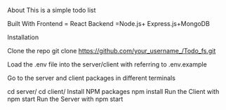 About 
This is a simple todo list

Built With
Frontend = React 
Backend =Node.js+ Express.js+MongoDB

Installation

Clone the repo
git clone https://github.com/your_username_/Todo_fs.git

Load the .env file into the server/client with referring to .env.example

Go to the server and client packages in different terminals

cd server/
cd client/
Install NPM packages
npm install
Run the Client with
npm start
Run the Server with
npm start
